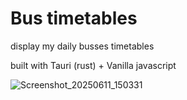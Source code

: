 # Bus timetables

display my daily busses timetables

built with Tauri (rust) + Vanilla javascript

![Screenshot_20250611_150331](https://github.com/user-attachments/assets/c02cef99-326e-4f47-8b8e-a6e9aa985dc0)
